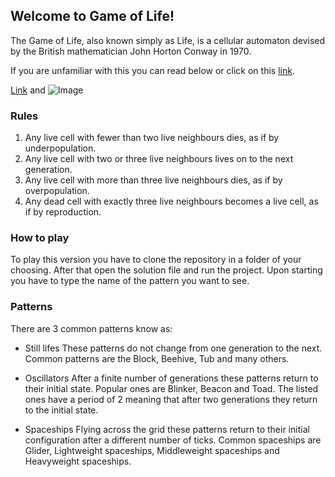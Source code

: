 ## Welcome to Game of Life!

The Game of Life, also known simply as Life, is a cellular automaton devised by the British mathematician John Horton Conway in 1970. 

If you are unfamiliar with this you can read below or click on this [link](https://en.wikipedia.org/wiki/Conway%27s_Game_of_Life).

[Link](url) and ![Image](src)

### Rules 

1. Any live cell with fewer than two live neighbours dies, as if by underpopulation.
2. Any live cell with two or three live neighbours lives on to the next generation.
3. Any live cell with more than three live neighbours dies, as if by overpopulation.
4. Any dead cell with exactly three live neighbours becomes a live cell, as if by reproduction.


### How to play
To play this version you have to clone the repository in a folder of your choosing. After that open the solution file and run the project. Upon starting you have to type the name of the pattern you want to see. 



### Patterns
There are 3 common patterns know as:

- Still lifes
These patterns do not change from one generation to the next. Common patterns are the Block, Beehive, Tub and many others.

- Oscillators
After a finite number of generations these patterns return to their initial state. Popular ones are Blinker, Beacon and Toad. The listed ones have a period of 2 meaning that after two generations they return to the initial state.

- Spaceships
Flying across the grid these patterns return to their initial configuration after a different number of ticks. Common spaceships are Glider, Lightweight spaceships, Middleweight spaceships and Heavyweight spaceships.
